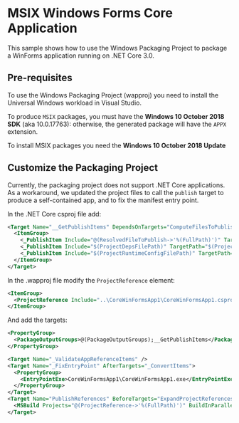 # MSIX Windows Forms Core Application

This sample shows how to use the Windows Packaging Project to package a WinForms application running on .NET Core 3.0.

## Pre-requisites

To use the Windows Packaging Project (wapproj) you need to install the Universal Windows workload in Visual Studio.

To produce `MSIX` packages, you must have the **Windows 10 October 2018 SDK** (aka 10.0.17763): otherwise, the generated package will have the `APPX` extension.

To install MSIX packages you need the **Windows 10 October 2018 Update**

## Customize the Packaging Project

Currently, the packaging project does not support .NET Core applications. As a workaround, we updated the project files to call the `publish` target to produce a self-contained app, and to fix the manifest entry point.

In the .NET Core csproj file add:

```xml
<Target Name="__GetPublishItems" DependsOnTargets="ComputeFilesToPublish" Returns="@(_PublishItem)">
  <ItemGroup>
    <_PublishItem Include="@(ResolvedFileToPublish->'%(FullPath)')" TargetPath="%(ResolvedFileToPublish.RelativePath)" OutputGroup="__GetPublishItems" />
    <_PublishItem Include="$(ProjectDepsFilePath)" TargetPath="$(ProjectDepsFileName)" />
    <_PublishItem Include="$(ProjectRuntimeConfigFilePath)" TargetPath="$(ProjectRuntimeConfigFileName)" />
  </ItemGroup>
</Target>
```

In the .wapproj file modify the `ProjectReference` element:

```xml
<ItemGroup>
  <ProjectReference Include="..\CoreWinFormsApp1\CoreWinFormsApp1.csproj" SkipGetTargetFrameworkProperties="true" Properties="RuntimeIdentifier=win-x64;SelfContained=true" />
</ItemGroup>
```

And add the targets:

```xml
<PropertyGroup>
  <PackageOutputGroups>@(PackageOutputGroups);__GetPublishItems</PackageOutputGroups>
</PropertyGroup>

<Target Name="_ValidateAppReferenceItems" />
<Target Name="_FixEntryPoint" AfterTargets="_ConvertItems">
  <PropertyGroup>
    <EntryPointExe>CoreWinFormsApp1\CoreWinFormsApp1.exe</EntryPointExe>
  </PropertyGroup>
</Target>
<Target Name="PublishReferences" BeforeTargets="ExpandProjectReferences">
  <MSBuild Projects="@(ProjectReference->'%(FullPath)')" BuildInParallel="$(BuildInParallel)" Targets="Publish" />
</Target>
```
